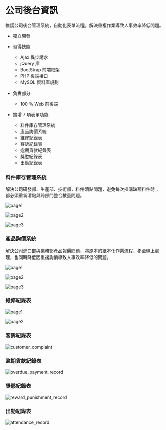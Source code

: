 公司後台資訊
======
維護公司後台管理系統，自動化表單流程，解決重複作業導致人事效率降低問題。

+ 獨立開發
+ 習得技能
    + Ajax 異步請求 
    + jQuery 庫
    + BootStrap 前端框架
    + PHP 後端接口
    + MySQL 資料庫規劃
+ 負責部分
    + 100 % Web 前後端

+ 擴增 7 項表單功能
    + 料件庫存管理系統
    + 產品詢價系統
    + 維修紀錄表
    + 客訴紀錄表
    + 逾期貨款紀錄表
    + 獎懲紀錄表
    + 出勤紀錄表

### 料件庫存管理系統

解決公司研發部、生產部、技術部，料件清點問題，避免每次採購缺額料件時
，都必須重新清點與跨部門整合數量問題。

![page1](../assets/Web/material/page1.png)

![page2](../assets/Web/material/page2.png)

![page3](../assets/Web/material/page3.png)

### 產品詢價系統

解決公司進口部與業務部產品報價問題，將原本的紙本化作業流程，移至線上處理，也同時降低因重複詢價導致人事效率降低的問題。

![page1](../assets/Web/product/page1.png)

![page2](../assets/Web/product/page2.png)

![page3](../assets/Web/product/page3.png)

### 維修紀錄表

![page1](../assets/Web/maintain/page1.png)

![page2](../assets/Web/maintain/page2.png)

### 客訴紀錄表

![customer_complaint](../assets/Web/table/customer_complaint.png)

### 逾期貨款紀錄表

![overdue_payment_record](../assets/Web/table/overdue_payment_record.png)

### 獎懲紀錄表

![reward_punishment_record](../assets/Web/table/reward_punishment_record.png)

### 出勤紀錄表

![attendance_record](../assets/Web/table/attendance_record.png)
